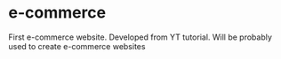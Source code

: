 # e-commerce
 First e-commerce website. Developed from YT tutorial. Will be probably used to create e-commerce websites
